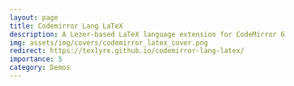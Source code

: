 ```yaml
---
layout: page
title: Codemirror Lang LaTeX
description: A Lezer-based LaTeX language extension for CodeMirror 6
img: assets/img/covers/codemirror_latex_cover.png
redirect: https://texlyre.github.io/codemirror-lang-latex/
importance: 5
category: Demos
---
```

